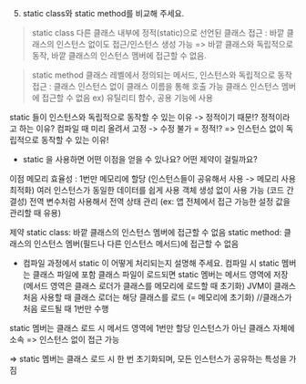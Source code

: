 5. static class와 static method를 비교해 주세요.

> static class
다른 클래스 내부에 정적(static)으로 선언된 클래스
접근 : 바깥 클래스의 인스턴스 없이도 접근/인스턴스 생성 가능
=> 바깥 클래스와 독립적으로 동작, 바깥 클래스의 인스턴스 멤버에 접근할 수 없음.

> static method
클래스 레벨에서 정의되는 메서드, 인스턴스와 독립적으로 동작
접근 : 클래스 인스턴스 없이 클래스 이름을 통해 호출 가능
클래스 인스턴스 멤버에 접근할 수 없음
ex) 유틸리티 함수, 공용 기능에 사용

static 들이 인스턴스와 독립적으로 동작할 수 있는 이유 -> 정적이기 때문!?
정적이라고 하는 이유? 컴파일 때 미리 올려서 고정 -> 수정 불가 = 정적!?
=> 인스턴스 없이 독립적으로 동작할 수 있는 이유!

- static 을 사용하면 어떤 이점을 얻을 수 있나요? 어떤 제약이 걸릴까요?

이점
메모리 효율성 : 1번만 메모리에 할당 (인스턴스들이 공유해서 사용 -> 메모리 사용 최적화)
여러 인스턴스가 동일한 데이터를 쉽게 사용
객체 생성 없이 사용 가능 (코드 간결성)
전역 변수처럼 사용해서 전역 상태 관리 (ex: 앱 전체에서 접근 가능한 설정 값을 관리할 때 유용)

제약
static class: 바깥 클래스의 인스턴스 멤버에 접근할 수 없음
static method: 클래스의 인스턴스 멤버(필드나 다른 인스턴스 메서드)에 접근할 수 없음



- 컴파일 과정에서 static 이 어떻게 처리되는지 설명해 주세요.
컴파일 시 static 멤버는 클래스 파일에 포함
클래스 파일이 로드되면 static 멤버는 메서드 영역에 저장 (메서드 영역은 클래스 로더가 클래스를 메모리에 로드할 때 초기화)
JVM이 클래스 처음 사용할 때 클래스 로더는 해당 클래스를 로드 (= 메모리에 초기화) //클래스가 처음 로드될 때 1번만 수행

static 멤버는 클래스 로드 시 메서드 영역에 1번만 할당
인스턴스가 아닌 클래스 자체에 소속 => 인스턴스 없이 접근 가능

=> static 멤버는 클래스 로드 시 한 번 초기화되며, 모든 인스턴스가 공유하는 특성을 가짐

